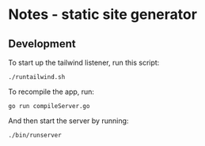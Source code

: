 
# Notes - static site generator


## Development

  To start up the tailwind listener, run this script:
  ```
  ./runtailwind.sh
  ```

  To recompile the app, run:
  ```
  go run compileServer.go
  ```

  And then start the server by running:
  ```
  ./bin/runserver
  ```
